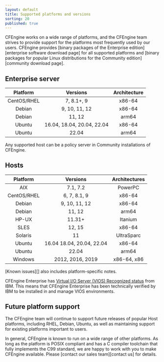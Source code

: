 ```yaml
---
layout: default
title: Supported platforms and versions
sorting: 20
published: true
---
```


CFEngine works on a wide range of platforms, and the CFEngine team strives to
provide support for the platforms most frequently used by our users. CFEngine
provides [binary packages of the Enterprise edition][enterprise software download page]
for all supported platforms and [binary packages for popular Linux distributions for the Community edition][community download page].

## Enterprise server ##

| Platform    | Versions                   | Architecture |
|:-----------:|:--------------------------:|:------------:|
| CentOS/RHEL | 7, 8.1+, 9                 | x86-64       |
| Debian      | 9, 10, 11, 12                  | x86-64       |
| Debian      | 11, 12                         | arm64        |
| Ubuntu      | 16.04, 18.04, 20.04, 22.04 | x86-64       |
| Ubuntu      | 22.04                      | arm64        |

Any supported host can be a policy server in Community installations of CFEngine.

## Hosts ##

| Platform    | Versions                  | Architectures |
|:-----------:|:-------------------------:|:-------------:|
| AIX         | 7.1, 7.2                  | PowerPC       |
| CentOS/RHEL | 6, 7, 8.1, 9              | x86-64        |
| Debian      | 9, 10, 11, 12                | x86-64        |
| Debian      | 11, 12                        | arm64         |
| HP-UX       | 11.31+                    | Itanium       |
| SLES        | 12, 15                    | x86-64        |
| Solaris     | 11                        | UltraSparc    |
| Ubuntu      | 16.04 18.04, 20.04, 22.04 | x86-64        |
| Ubuntu      | 22.04                     | arm64         |
| Windows     | 2012, 2016, 2019          | x86-64, x86   |


[Known issues][] also includes platform-specific notes.


CFEngine Enterprise has [Virtual I/O Server (VIOS) Recognized status](http://www.ibm.com/partnerworld/gsd/solutiondetails.do?solution=48493) from IBM.
This means that CFEngine Enterprise has been technically verified by IBM
to be installed in and manage VIOS environments.

## Future platform support

The CFEngine team will continue to support future releases of popular Host
platforms, including RHEL, Debian, Ubuntu, as well as maintaining support for
existing platforms important to users.

In general, CFEngine is known to run on a wide range of other platforms. As long
as the platform is POSIX compliant and has a C compiler toolchain that fully
implements the C99 standard, we are happy to work with you to make CFEngine
available. Please [contact our sales team][contact us] for details.
